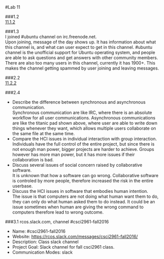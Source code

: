 #Lab 11

###1.2    
[11.1.2](res/11.1.2.png)

###1.3    
I joined #ubuntu channel on irc.freenode.net.     
Upon joining, message of the day shows up. It has information about what this channel is, and what can user expect to get in this channel. #ubuntu channel is the unofficial support for Ubuntu operating system, and people are able to ask questions and get answers with other community members.    
There are also too many users in this channel, currently it has 1900+. This makes the channel getting spammed by user joining and leaving messages.

###2.2    
[11.2.2](res/11.2.2.png)

###2.4
* Describe the difference between synchronous and asynchronous communication.    
Synchronous communication are like IRC, where there is an absolute workflow for all user communications. Asynchronous communications are like the titanic pad shown above, where user are able to write down things whenever they want, which allows multiple users collaborate on the same file at the same time.
* Compare the HCI issues in individual interaction with group interaction.    
Individuals have the full control of the entire project, but since there is not enough man power, bigger projects are harder to achieve. Groups however has more man power, but it has more issues if their collaboration is bad.
* Discuss several issues of social concern raised by collaborative software.    
It is unknown that how a software can go wrong. Collaborative software is controled by more people, therefore increased the risk in the entire userbase.
* Discuss the HCI issues in software that embodies human intention.     
The issue is that computers are not doing what human want them to do, they can only do what human asked them to do instead. It could be an issue sometimes when human are giving the wrong command to computers therefore lead to wrong outcome.

###3.1
rcos.slack.com, channel #csci2961-fall2016    
* Name: #csci2961-fall2016
* Website: https://rcos.slack.com/messages/csci2961-fall2016/
* Description: Class slack channel
* Project Goal: Slack channel for fall csci2961 class.
* Communication Modes: slack
